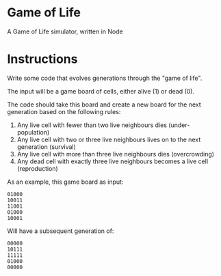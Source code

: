 # Game of Life
A Game of Life simulator, written in Node

# Instructions
Write some code that evolves generations through the "game of life".

The input will be a game board of cells, either alive (1) or dead (0).

The code should take this board and create a new board for the next generation based on the following rules:

  1. Any live cell with fewer than two live neighbours dies (under- population)
  2. Any live cell with two or three live neighbours lives on to the next generation (survival)
  3. Any live cell with more than three live neighbours dies (overcrowding)
  4. Any dead cell with exactly three live neighbours becomes a live cell (reproduction) 

As an example, this game board as input: 

    01000 
    10011 
    11001 
    01000 
    10001

Will have a subsequent generation of: 

    00000
    10111
    11111
    01000
    00000

